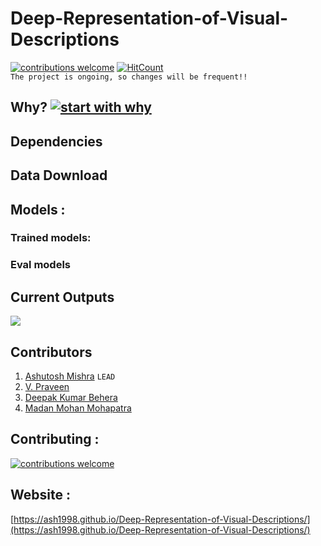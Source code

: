 # Deep-Representation-of-Visual-Descriptions
[![contributions welcome](https://img.shields.io/badge/contributions-welcome-brightgreen.svg?style=flat)](https://github.com/dwyl/esta/issues)  [![HitCount](http://hits.dwyl.io/ASH1998/Deep-Representation-of-Visual-Descriptions.svg)](http://hits.dwyl.io/ASH1998/Deep-Representation-of-Visual-Descriptions)   
`The project is ongoing, so changes will be frequent!!`


## Why? [![start with why](https://img.shields.io/badge/start%20with-why%3F-brightgreen.svg?style=flat)](http://www.ted.com/talks/simon_sinek_how_great_leaders_inspire_action)

## Dependencies

## Data Download

## Models :
### Trained models:
### Eval models


## Current Outputs
![](output/coco_DAMSM_2018_10_10_04_42_55/Image/attention_maps0.png)


## Contributors
1. [Ashutosh Mishra](https://github.com/ASH1998/) `LEAD`
2. [V. Praveen]()
3. [Deepak Kumar Behera]()
4. [Madan Mohan Mohapatra]()

## Contributing :
[![contributions welcome](https://img.shields.io/badge/contributions-welcome-brightgreen.svg?style=flat)](https://github.com/dwyl/esta/issues)

## Website :
[https://ash1998.github.io/Deep-Representation-of-Visual-Descriptions/](https://ash1998.github.io/Deep-Representation-of-Visual-Descriptions/)

